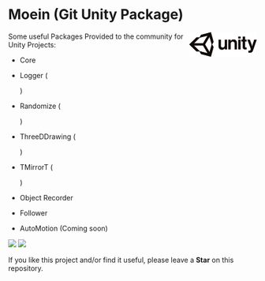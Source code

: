 # Moein (Git Unity Package)
<img src="https://github.com/seyedmoeinsaadati/com.moein.unity/blob/master/media/unitylogo.png" align="right" height="50px">

Some useful Packages Provided to the community for Unity Projects:

- Core

- Logger (

  [Docs]: https://github.com/seyedmoeinsaadati/com.moein.unity/blob/master/docs/Logger_README.md

  )

- Randomize (

  [Docs]: https://github.com/seyedmoeinsaadati/com.moein.unity/blob/master/docs/Randomize_README.md

  )

- ThreeDDrawing (

  [Docs]: https://github.com/seyedmoeinsaadati/com.moein.unity/blob/master/docs/ThreeTDrawing_README.md

  )

- TMirrorT (

  [Docs]: https://github.com/seyedmoeinsaadati/com.moein.unity/blob/master/docs/TMirrorT_README.md

  )

- Object Recorder

- Follower

- AutoMotion (Coming soon)

[![](https://img.shields.io/static/v1?label=Website&message=www.seyedmoeinsaadati.github.io&color=brightgreen)](https://www.seyedmoeinsaadati.github.io)
[![](https://img.shields.io/static/v1?label=G-mail&message=saadatimoin@gmail.com&color=blue)](mailto:saadatimoin@gmail.com)

If you like this project and/or find it useful, please leave a **Star** on this repository.
